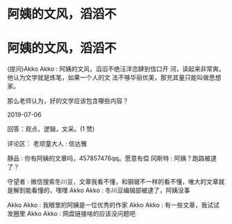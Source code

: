 # 阿姨的文风，滔滔不

# 阿姨的文风，滔滔不

(提问)Akko Akko : 阿姨的文风，滔滔不绝汪洋恣肆到信口开 河，读起来非常爽。他认为文学就是炼笔，如果一个人的文 法不够华丽优美，那充其量只能叫做思想家。

那么老师认为，好的文学应该包含哪些内容？

2019-07-06

回答：观点，逻辑，文采。(1 赞)

评论区： 老顽童大人 : 信达雅

靜品 : 你有阿姨的文章吗，457857476qq。愿意有偿 冈斯特 : 阿姨？跑路被逮了？

守望者 : 微信搜索冬川豆，文章我看不懂，和钢锯不一样的看不懂，唯大的文章就是解到能看懂的，嘿嘿 Akko Akko : 冬川豆编辑部被逮了，阿姨没事

Akko Akko : 我眼里的阿姨是一位优秀的作家 Akko Akko : 有一些文章，我试试发圈里 Akko Akko : 网盘链接啥的应该没问题吧